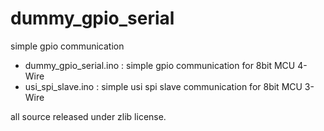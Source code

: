# dummy_gpio_serial
simple gpio communication 

- dummy_gpio_serial.ino : simple gpio communication for 8bit MCU                    4-Wire
- usi_spi_slave.ino          : simple usi spi slave communication for 8bit MCU       3-Wire

all source released under zlib license.
